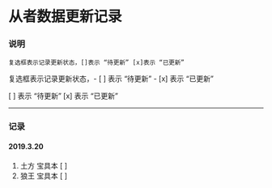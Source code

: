 # 从者数据更新记录

### 说明
```
复选框表示记录更新状态，[]表示 “待更新” [x]表示 “已更新”
```
复选框表示记录更新状态，- [ ] 表示 “待更新” - [x] 表示 “已更新”

 [ ] 表示 “待更新”
 [x] 表示 “已更新”
***
### 记录
#### 2019.3.20
1. 土方 宝具本 [ ]
2. 狼王 宝具本 [ ]
